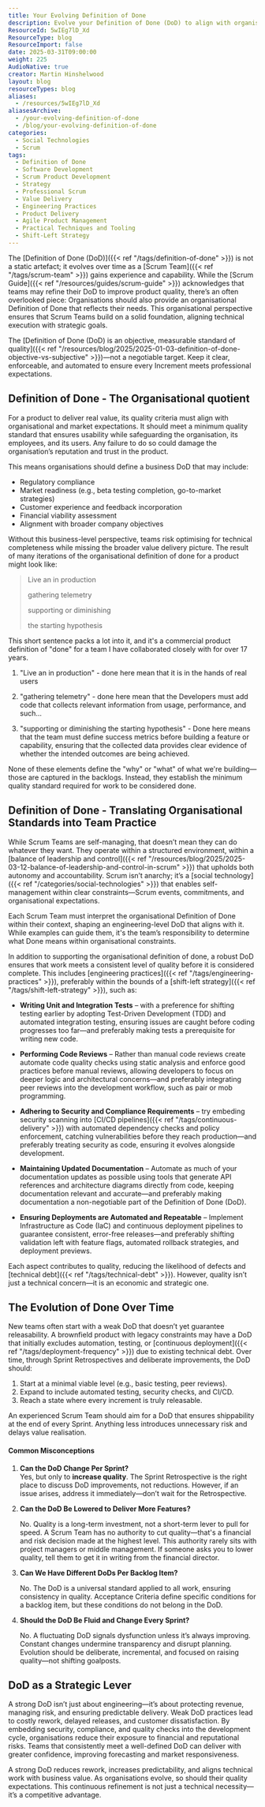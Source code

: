 ```yaml
---
title: Your Evolving Definition of Done
description: Evolve your Definition of Done (DoD) to align with organisational goals, ensuring quality and strategic value in every product increment.
ResourceId: 5wIEg7lD_Xd
ResourceType: blog
ResourceImport: false
date: 2025-03-31T09:00:00
weight: 225
AudioNative: true
creator: Martin Hinshelwood
layout: blog
resourceTypes: blog
aliases:
  - /resources/5wIEg7lD_Xd
aliasesArchive:
  - /your-evolving-definition-of-done
  - /blog/your-evolving-definition-of-done
categories:
  - Social Technologies
  - Scrum
tags:
  - Definition of Done
  - Software Development
  - Scrum Product Development
  - Strategy
  - Professional Scrum
  - Value Delivery
  - Engineering Practices
  - Product Delivery
  - Agile Product Management
  - Practical Techniques and Tooling
  - Shift-Left Strategy
---
```


The [Definition of Done (DoD)]({{< ref "/tags/definition-of-done" >}}) is not a static artefact; it evolves over time as a [Scrum Team]({{< ref "/tags/scrum-team" >}}) gains experience and capability. While the [Scrum Guide]({{< ref "/resources/guides/scrum-guide" >}}) acknowledges that teams may refine their DoD to improve product quality, there’s an often overlooked piece: Organisations should also provide an organisational Definition of Done that reflects their needs. This organisational perspective ensures that Scrum Teams build on a solid foundation, aligning technical execution with strategic goals.

The [Definition of Done (DoD) is an objective, measurable standard of quality]({{< ref "/resources/blog/2025/2025-01-03-definition-of-done-objective-vs-subjective" >}})—not a negotiable target. Keep it clear, enforceable, and automated to ensure every Increment meets professional expectations.

## Definition of Done - The Organisational quotient

For a product to deliver real value, its quality criteria must align with organisational and market expectations. It should meet a minimum quality standard that ensures usability while safeguarding the organisation, its employees, and its users. Any failure to do so could damage the organisation’s reputation and trust in the product.

This means organisations should define a business DoD that may include:

- Regulatory compliance
- Market readiness (e.g., beta testing completion, go-to-market strategies)
- Customer experience and feedback incorporation
- Financial viability assessment
- Alignment with broader company objectives

Without this business-level perspective, teams risk optimising for technical completeness while missing the broader value delivery picture. The result of many iterations of the organisational definition of done for a product might look like:

> Live an in production
>
> gathering telemetry
>
> supporting or diminishing
>
> the starting hypothesis

This short sentence packs a lot into it, and it's a commercial product definition of "done" for a team I have collaborated closely with for over 17 years.

1. "Live an in production" - done here mean that it is in the hands of real users

2. "gathering telemetry" - done here mean that the Developers must add code that collects relevant information from usage, performance, and such...

3. "supporting or diminishing the starting hypothesis" - Done here means that the team must define success metrics before building a feature or capability, ensuring that the collected data provides clear evidence of whether the intended outcomes are being achieved.

None of these elements define the "why" or "what" of what we're building—those are captured in the backlogs. Instead, they establish the minimum quality standard required for work to be considered done.

## Definition of Done - Translating Organisational Standards into Team Practice

While Scrum Teams are self-managing, that doesn’t mean they can do whatever they want. They operate within a structured environment, within a [balance of leadership and control]({{< ref "/resources/blog/2025/2025-03-12-balance-of-leadership-and-control-in-scrum" >}}) that upholds both autonomy and accountability. Scrum isn’t anarchy; it’s a [social technology]({{< ref "/categories/social-technologies" >}}) that enables self-management within clear constraints—Scrum events, commitments, and organisational expectations.

Each Scrum Team must interpret the organisational Definition of Done within their context, shaping an engineering-level DoD that aligns with it. While examples can guide them, it's the team’s responsibility to determine what Done means within organisational constraints.

In addition to supporting the organisational definition of done, a robust DoD ensures that work meets a consistent level of quality before it is considered complete. This includes [engineering practices]({{< ref "/tags/engineering-practices" >}}), preferably within the bounds of a [shift-left strategy]({{< ref "/tags/shift-left-strategy" >}}), such as:

- **Writing Unit and Integration Tests** – with a preference for shifting testing earlier by adopting Test-Driven Development (TDD) and automated integration testing, ensuring issues are caught before coding progresses too far—and preferably making tests a prerequisite for writing new code.

- **Performing Code Reviews** – Rather than manual code reviews create automate code quality checks using static analysis and enforce good practices before manual reviews, allowing developers to focus on deeper logic and architectural concerns—and preferably integrating peer reviews into the development workflow, such as pair or mob programming.

- **Adhering to Security and Compliance Requirements** – try embeding security scanning into [CI/CD pipelines]({{< ref "/tags/continuous-delivery" >}}) with automated dependency checks and policy enforcement, catching vulnerabilities before they reach production—and preferably treating security as code, ensuring it evolves alongside development.

- **Maintaining Updated Documentation** – Automate as much of your documentation updates as possible using tools that generate API references and architecture diagrams directly from code, keeping documentation relevant and accurate—and preferably making documentation a non-negotiable part of the Definition of Done (DoD).

- **Ensuring Deployments are Automated and Repeatable** – Implement Infrastructure as Code (IaC) and continuous deployment pipelines to guarantee consistent, error-free releases—and preferably shifting validation left with feature flags, automated rollback strategies, and deployment previews.

Each aspect contributes to quality, reducing the likelihood of defects and [technical debt]({{< ref "/tags/technical-debt" >}}). However, quality isn’t just a technical concern—it is an economic and strategic one.

## The Evolution of Done Over Time

New teams often start with a weak DoD that doesn’t yet guarantee releasability. A brownfield product with legacy constraints may have a DoD that initially excludes automation, testing, or [continuous deployment]({{< ref "/tags/deployment-frequency" >}}) due to existing technical debt. Over time, through Sprint Retrospectives and deliberate improvements, the DoD should:

1. Start at a minimal viable level (e.g., basic testing, peer reviews).
2. Expand to include automated testing, security checks, and CI/CD.
3. Reach a state where every increment is truly releasable.

An experienced Scrum Team should aim for a DoD that ensures shippability at the end of every Sprint. Anything less introduces unnecessary risk and delays value realisation.

#### Common Misconceptions

1. **Can the DoD Change Per Sprint?**\
   Yes, but only to **increase quality**. The Sprint Retrospective is the right place to discuss DoD improvements, not reductions. However, if an issue arises, address it immediately—don’t wait for the Retrospective.

2. **Can the DoD Be Lowered to Deliver More Features?**

   No. Quality is a long-term investment, not a short-term lever to pull for speed. A Scrum Team has no authority to cut quality—that's a financial and risk decision made at the highest level. This authority rarely sits with project managers or middle management. If someone asks you to lower quality, tell them to get it in writing from the financial director.

3. **Can We Have Different DoDs Per Backlog Item?**

   No. The DoD is a universal standard applied to all work, ensuring consistency in quality. Acceptance Criteria define specific conditions for a backlog item, but these conditions do not belong in the DoD.

4. **Should the DoD Be Fluid and Change Every Sprint?**

   No. A fluctuating DoD signals dysfunction unless it’s always improving. Constant changes undermine transparency and disrupt planning. Evolution should be deliberate, incremental, and focused on raising quality—not shifting goalposts.

## DoD as a Strategic Lever

A strong DoD isn’t just about engineering—it’s about protecting revenue, managing risk, and ensuring predictable delivery. Weak DoD practices lead to costly rework, delayed releases, and customer dissatisfaction. By embedding security, compliance, and quality checks into the development cycle, organisations reduce their exposure to financial and reputational risks. Teams that consistently meet a well-defined DoD can deliver with greater confidence, improving forecasting and market responsiveness.

A strong DoD reduces rework, increases predictability, and aligns technical work with business value. As organisations evolve, so should their quality expectations. This continuous refinement is not just a technical necessity—it’s a competitive advantage.
